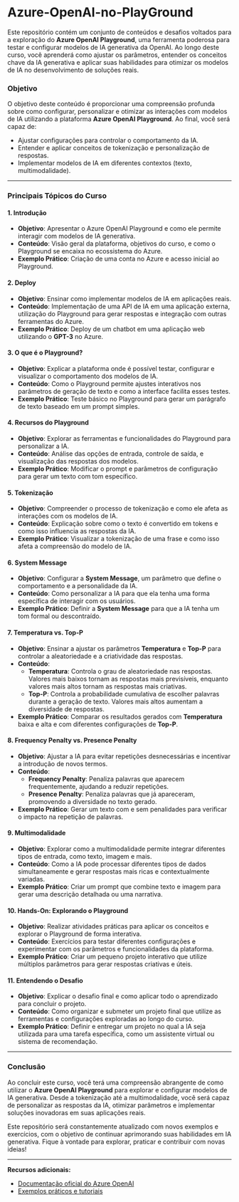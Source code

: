 # Azure-OpenAI-no-PlayGround



Este repositório contém um conjunto de conteúdos e desafios voltados para a exploração do **Azure OpenAI Playground**, uma ferramenta poderosa para testar e configurar modelos de IA generativa da OpenAI. Ao longo deste curso, você aprenderá como ajustar os parâmetros, entender os conceitos chave da IA generativa e aplicar suas habilidades para otimizar os modelos de IA no desenvolvimento de soluções reais.

### **Objetivo**

O objetivo deste conteúdo é proporcionar uma compreensão profunda sobre como configurar, personalizar e otimizar as interações com modelos de IA utilizando a plataforma **Azure OpenAI Playground**. Ao final, você será capaz de:
- Ajustar configurações para controlar o comportamento da IA.
- Entender e aplicar conceitos de tokenização e personalização de respostas.
- Implementar modelos de IA em diferentes contextos (texto, multimodalidade).

---

### **Principais Tópicos do Curso**

#### 1. **Introdução**
   - **Objetivo**: Apresentar o Azure OpenAI Playground e como ele permite interagir com modelos de IA generativa.
   - **Conteúdo**: Visão geral da plataforma, objetivos do curso, e como o Playground se encaixa no ecossistema do Azure.
   - **Exemplo Prático**: Criação de uma conta no Azure e acesso inicial ao Playground.

#### 2. **Deploy**
   - **Objetivo**: Ensinar como implementar modelos de IA em aplicações reais.
   - **Conteúdo**: Implementação de uma API de IA em uma aplicação externa, utilização do Playground para gerar respostas e integração com outras ferramentas do Azure.
   - **Exemplo Prático**: Deploy de um chatbot em uma aplicação web utilizando o **GPT-3** no Azure.

#### 3. **O que é o Playground?**
   - **Objetivo**: Explicar a plataforma onde é possível testar, configurar e visualizar o comportamento dos modelos de IA.
   - **Conteúdo**: Como o Playground permite ajustes interativos nos parâmetros de geração de texto e como a interface facilita esses testes.
   - **Exemplo Prático**: Teste básico no Playground para gerar um parágrafo de texto baseado em um prompt simples.

#### 4. **Recursos do Playground**
   - **Objetivo**: Explorar as ferramentas e funcionalidades do Playground para personalizar a IA.
   - **Conteúdo**: Análise das opções de entrada, controle de saída, e visualização das respostas dos modelos.
   - **Exemplo Prático**: Modificar o prompt e parâmetros de configuração para gerar um texto com tom específico.

#### 5. **Tokenização**
   - **Objetivo**: Compreender o processo de tokenização e como ele afeta as interações com os modelos de IA.
   - **Conteúdo**: Explicação sobre como o texto é convertido em tokens e como isso influencia as respostas da IA.
   - **Exemplo Prático**: Visualizar a tokenização de uma frase e como isso afeta a compreensão do modelo de IA.

#### 6. **System Message**
   - **Objetivo**: Configurar a **System Message**, um parâmetro que define o comportamento e a personalidade da IA.
   - **Conteúdo**: Como personalizar a IA para que ela tenha uma forma específica de interagir com os usuários.
   - **Exemplo Prático**: Definir a **System Message** para que a IA tenha um tom formal ou descontraído.

#### 7. **Temperatura vs. Top-P**
   - **Objetivo**: Ensinar a ajustar os parâmetros **Temperatura** e **Top-P** para controlar a aleatoriedade e a criatividade das respostas.
   - **Conteúdo**:
     - **Temperatura**: Controla o grau de aleatoriedade nas respostas. Valores mais baixos tornam as respostas mais previsíveis, enquanto valores mais altos tornam as respostas mais criativas.
     - **Top-P**: Controla a probabilidade cumulativa de escolher palavras durante a geração de texto. Valores mais altos aumentam a diversidade de respostas.
   - **Exemplo Prático**: Comparar os resultados gerados com **Temperatura** baixa e alta e com diferentes configurações de **Top-P**.

#### 8. **Frequency Penalty vs. Presence Penalty**
   - **Objetivo**: Ajustar a IA para evitar repetições desnecessárias e incentivar a introdução de novos termos.
   - **Conteúdo**:
     - **Frequency Penalty**: Penaliza palavras que aparecem frequentemente, ajudando a reduzir repetições.
     - **Presence Penalty**: Penaliza palavras que já apareceram, promovendo a diversidade no texto gerado.
   - **Exemplo Prático**: Gerar um texto com e sem penalidades para verificar o impacto na repetição de palavras.

#### 9. **Multimodalidade**
   - **Objetivo**: Explorar como a multimodalidade permite integrar diferentes tipos de entrada, como texto, imagem e mais.
   - **Conteúdo**: Como a IA pode processar diferentes tipos de dados simultaneamente e gerar respostas mais ricas e contextualmente variadas.
   - **Exemplo Prático**: Criar um prompt que combine texto e imagem para gerar uma descrição detalhada ou uma narrativa.

#### 10. **Hands-On: Explorando o Playground**
   - **Objetivo**: Realizar atividades práticas para aplicar os conceitos e explorar o Playground de forma interativa.
   - **Conteúdo**: Exercícios para testar diferentes configurações e experimentar com os parâmetros e funcionalidades da plataforma.
   - **Exemplo Prático**: Criar um pequeno projeto interativo que utilize múltiplos parâmetros para gerar respostas criativas e úteis.

#### 11. **Entendendo o Desafio**
   - **Objetivo**: Explicar o desafio final e como aplicar todo o aprendizado para concluir o projeto.
   - **Conteúdo**: Como organizar e submeter um projeto final que utilize as ferramentas e configurações exploradas ao longo do curso.
   - **Exemplo Prático**: Definir e entregar um projeto no qual a IA seja utilizada para uma tarefa específica, como um assistente virtual ou sistema de recomendação.

---

### **Conclusão**

Ao concluir este curso, você terá uma compreensão abrangente de como utilizar o **Azure OpenAI Playground** para explorar e configurar modelos de IA generativa. Desde a tokenização até a multimodalidade, você será capaz de personalizar as respostas da IA, otimizar parâmetros e implementar soluções inovadoras em suas aplicações reais.

Este repositório será constantemente atualizado com novos exemplos e exercícios, com o objetivo de continuar aprimorando suas habilidades em IA generativa. Fique à vontade para explorar, praticar e contribuir com novas ideias!

---

**Recursos adicionais:**
- [Documentação oficial do Azure OpenAI](https://learn.microsoft.com/en-us/azure/cognitive-services/openai/)
- [Exemplos práticos e tutoriais](https://github.com/Azure/azure-openai-examples)
